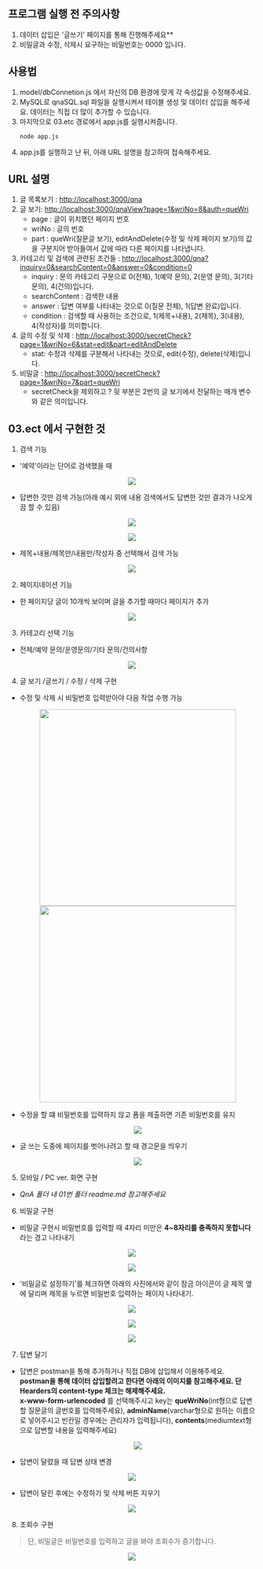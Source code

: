 ## 프로그램 실행 전 주의사항
1. 데이터 삽입은 '글쓰기' 페이지를 통해 진행해주세요**
2. 비밀글과 수정, 삭제시 요구하는 비밀번호는 0000 입니다.

## 사용법
1. model/dbConnetion.js 에서 자신의 DB 환경에 맞게 각 속성값을 수정해주세요.
2. MySQL로 qnaSQL.sql 파일을 실행시켜서 테이블 생성 및 데이터 삽입을 해주세요. 데이터는 직접 더 많이 추가할 수 있습니다.
3. 마지막으로 03.etc 경로에서 app.js를 실행시켜줍니다.
   ```
   node app.js
   ```
4. app.js를 실행하고 난 뒤, 아래 URL 설명을 참고하여 접속해주세요.   

## URL 설명
1. 글 목록보기 : <http://localhost:3000/qna>
2. 글 보기: <http://localhost:3000/qnaView?page=1&wriNo=8&auth=queWri>
    - page : 글이 위치했던 페이지 번호
    - wriNo : 글의 번호
    - part : queWri(질문글 보기), editAndDelete(수정 및 삭제 페이지 보기)의 값을 구분지어 받아들여서 값에 따라 다른 페이지를 나타냅니다.
 3. 카테고리 및 검색에 관련된 조건들
  : <http://localhost:3000/qna?inquiry=0&searchContent=0&answer=0&condition=0>
    - inquiry : 문의 카테고리 구분으로 0(전체), 1(예약 문의), 2(운영 문의), 3(기타 문의), 4(건의)입니다.
    - searchContent : 검색한 내용
    - answer : 답변 여부를 나타내는 것으로 0(질문 전체), 1(답변 완료)입니다.
    - condition : 검색할 때 사용하는 조건으로, 1(제목+내용), 2(제목), 3(내용), 4(작성자)를 의미합니다.
  4. 글의 수정 및 삭제
   : <http://localhost:3000/secretCheck?page=1&wriNo=6&stat=edit&part=editAndDelete>
     - stat: 수정과 삭제를 구분해서 나타내는 것으로, edit(수정), delete(삭제)입니다.
  5. 비밀글 : <http://localhost:3000/secretCheck?page=1&wriNo=7&part=queWri>
     - secretCheck을 제외하고 ? 뒷 부분은 2번의 글 보기에서 전달하는 매개 변수와 같은 의미입니다.
  
  
## 03.ect 에서 구현한 것
1. 검색 기능
  - '예약'이라는 단어로 검색했을 때
  <p align="center"><img src="https://devwebdata2020.s3.ap-northeast-2.amazonaws.com/markdown/qna03/search.png"></p>

  - 답변한 것만 검색 가능(아래 예시 외에 내용 검색에서도 답변한 것만 결과가 나오게끔 할 수 있음)
<p align="center"><img src="https://devwebdata2020.s3.ap-northeast-2.amazonaws.com/markdown/qna03/searchanswer1.png"></p>
<p align="center"><img src="https://devwebdata2020.s3.ap-northeast-2.amazonaws.com/markdown/qna03/searchanswer2.png"></p>

  - 제목+내용/제목만/내용만/작성자 중 선택해서 검색 가능
<p align="center"><img src="https://devwebdata2020.s3.ap-northeast-2.amazonaws.com/markdown/qna03/multi.png"></p>

2. 페이지네이션 기능
  - 한 페이지당 글이 10개씩 보이며 글을 추가할 때마다 페이지가 추가
  <p align="center"><img src="https://devwebdata2020.s3.ap-northeast-2.amazonaws.com/markdown/qna03/pagination.png"></p>
  
3. 카테고리 선택 기능
  - 전체/예약 문의/운영문의/기타 문의/건의사항 
  <p align="center"><img src="https://devwebdata2020.s3.ap-northeast-2.amazonaws.com/markdown/qna03/category.png"></p>
  
4. 글 보기 /글쓰기 / 수정 / 삭제 구현
  - 수정 및 삭제 시 비밀번호 입력받아야 다음 작업 수행 가능
    <p align="center"><img src="https://devwebdata2020.s3.ap-northeast-2.amazonaws.com/markdown/qna03/edit2.png" width="400" height="auto"><img src="https://devwebdata2020.s3.ap-northeast-2.amazonaws.com/markdown/qna03/delete2.png" width="400" height="auto"></p>
    
  - 수정을 할 떄 비밀번호를 입력하지 않고 폼을 제출하면 기존 비밀번호를 유지
    <p align="center"><img src="https://devwebdata2020.s3.ap-northeast-2.amazonaws.com/markdown/qna03/edit3.png"></p>
    
  - 글 쓰는 도중에 페이지를 벗어나려고 할 때 경고문을 띄우기
    <p align="center"><img src="https://devwebdata2020.s3.ap-northeast-2.amazonaws.com/markdown/qna03/out.png"></p>
  
5. 모바일 / PC ver. 화면 구현
  - *QnA 폴더 내 01번 폴더 readme.md 참고해주세요*
  
6. 비밀글 구현
  - 비밀글 구현시 비밀번호를 입력할 때 4자리 미만은 **4~8자리를 충족하지 못합니다**라는 경고 나타내기
  <p align="center"><img src="https://devwebdata2020.s3.ap-northeast-2.amazonaws.com/markdown/qna03/password3.png"></p> 
  <p align="center"><img src="https://devwebdata2020.s3.ap-northeast-2.amazonaws.com/markdown/qna03/password4.png"></p>
  
  - '비밀글로 설정하기'를 체크하면 아래의 사진에서와 같이 잠금 아이콘이 글 제목 옆에 달리며 제목을 누르면 비밀번호 입력하는 페이지 나타내기. 
  <p align="center"><img src="https://devwebdata2020.s3.ap-northeast-2.amazonaws.com/markdown/qna03/secret3.png"></p> 
  <p align="center"><img src="https://devwebdata2020.s3.ap-northeast-2.amazonaws.com/markdown/qna03/secret1.png"></p>   
  <p align="center"><img src="https://devwebdata2020.s3.ap-northeast-2.amazonaws.com/markdown/qna03/secret2.png"></p>  

7. 답변 달기
  - 답변은 postman을 통해 추가하거나 직접 DB에 삽입해서 이용해주세요.      
    **postman을 통해 데이터 삽입할려고 한다면 아래의 이미지를 참고해주세요. 단 Hearders의 content-type 체크는 해제해주세요.**     
    **x-www-form-urlencoded** 를 선택해주시고 key는 **queWriNo**(int형으로 답변할 질문글의 글번호를 입력해주세요), **adminName**(varchar형으로 원하는 이름으로 넣어주시고 빈칸일 경우에는 관리자가 입력됩니다), **contents**(mediumtext형으로 답변할 내용을 입력해주세요)
    <p align="center"><img src="https://devwebdata2020.s3.ap-northeast-2.amazonaws.com/markdown/qna03/postman.png"></p>   
    
  - 답변이 달렸을 때 답변 상태 변경 
  <p align="center"><img src="https://devwebdata2020.s3.ap-northeast-2.amazonaws.com/markdown/qna03/answer1.png"></p>
  
  - 답변이 달린 후에는 수정하기 및 삭제 버튼 지우기
  <p align="center"><img src="https://devwebdata2020.s3.ap-northeast-2.amazonaws.com/markdown/qna03/answer2.png"></p>   
  
8. 조회수 구현
> 단, 비밀글은 비밀번호를 입력하고 글을 봐야 조회수가 증가합니다.
<p align="center"><img src="https://devwebdata2020.s3.ap-northeast-2.amazonaws.com/markdown/qna03/views1.png"></p>   
